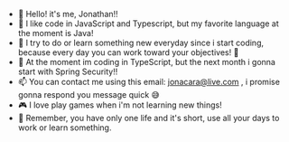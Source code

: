 - 👋 Hello! it's me, Jonathan!!
- 👀 I like code in JavaScript and Typescript, but my favorite language at the moment is Java!
- 📒 I try to do or learn something new everyday since i start coding, because every day you can work toward your objectives! 🎯
- 💯 At the moment im coding in TypeScript, but the next month i gonna start with Spring Security!!
- 📫 You can contact me using this email: jonacara@live.com , i promise gonna respond you message quick 😅
- 🎮 I love play games when i'm not learning new things!
- 🤔 Remember, you have only one life and it's short, use all your days to work or learn something.
